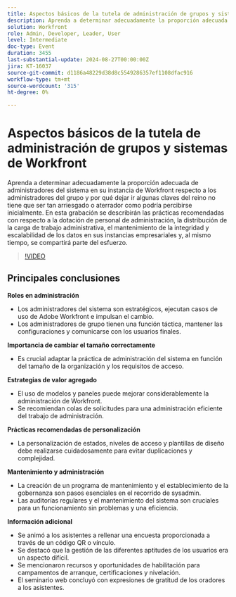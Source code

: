 ```yaml
---
title: Aspectos básicos de la tutela de administración de grupos y sistemas de Workfront
description: Aprenda a determinar adecuadamente la proporción adecuada de administradores del sistema en su instancia de Workfront respecto a los administradores del grupo y por qué dejar ir algunas claves del reino no tiene que ser tan arriesgado o aterrador como podría percibirse inicialmente. En esta grabación se describirán las prácticas recomendadas con respecto a la dotación de personal de administración, la distribución de la carga de trabajo administrativa, el mantenimiento de la integridad y escalabilidad de los datos en sus instancias empresariales y, al mismo tiempo, se compartirá parte del esfuerzo.
solution: Workfront
role: Admin, Developer, Leader, User
level: Intermediate
doc-type: Event
duration: 3455
last-substantial-update: 2024-08-27T00:00:00Z
jira: KT-16037
source-git-commit: d1186a48229d38d8c5549286357ef1108dfac916
workflow-type: tm+mt
source-wordcount: '315'
ht-degree: 0%

---
```



# Aspectos básicos de la tutela de administración de grupos y sistemas de Workfront

Aprenda a determinar adecuadamente la proporción adecuada de administradores del sistema en su instancia de Workfront respecto a los administradores del grupo y por qué dejar ir algunas claves del reino no tiene que ser tan arriesgado o aterrador como podría percibirse inicialmente. En esta grabación se describirán las prácticas recomendadas con respecto a la dotación de personal de administración, la distribución de la carga de trabajo administrativa, el mantenimiento de la integridad y escalabilidad de los datos en sus instancias empresariales y, al mismo tiempo, se compartirá parte del esfuerzo.

>[!VIDEO](https://video.tv.adobe.com/v/3433002/?learn=on)

## Principales conclusiones

**Roles en administración**

* Los administradores del sistema son estratégicos, ejecutan casos de uso de Adobe Workfront e impulsan el cambio.
* Los administradores de grupo tienen una función táctica, mantener las configuraciones y comunicarse con los usuarios finales.

**Importancia de cambiar el tamaño correctamente**

* Es crucial adaptar la práctica de administración del sistema en función del tamaño de la organización y los requisitos de acceso.

**Estrategias de valor agregado**

* El uso de modelos y paneles puede mejorar considerablemente la administración de Workfront.
* Se recomiendan colas de solicitudes para una administración eficiente del trabajo de administración.

**Prácticas recomendadas de personalización**

* La personalización de estados, niveles de acceso y plantillas de diseño debe realizarse cuidadosamente para evitar duplicaciones y complejidad.

**Mantenimiento y administración**

* La creación de un programa de mantenimiento y el establecimiento de la gobernanza son pasos esenciales en el recorrido de sysadmin.
* Las auditorías regulares y el mantenimiento del sistema son cruciales para un funcionamiento sin problemas y una eficiencia.

**Información adicional**

* Se animó a los asistentes a rellenar una encuesta proporcionada a través de un código QR o vínculo.
* Se destacó que la gestión de las diferentes aptitudes de los usuarios era un aspecto difícil.
* Se mencionaron recursos y oportunidades de habilitación para campamentos de arranque, certificaciones y nivelación.
* El seminario web concluyó con expresiones de gratitud de los oradores a los asistentes.
